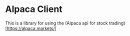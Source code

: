 
# Alpaca Client

This is a library for using the (Alpaca api for stock trading)[https://alpaca.markets/]


